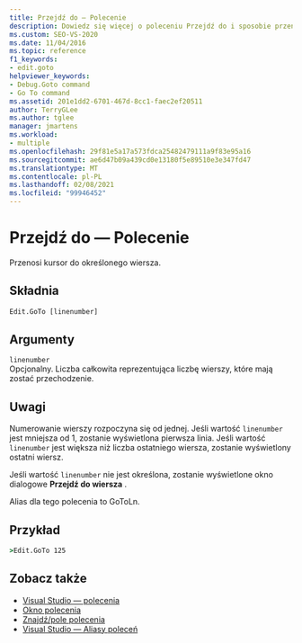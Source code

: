 ```yaml
---
title: Przejdź do — Polecenie
description: Dowiedz się więcej o poleceniu Przejdź do i sposobie przenoszenia kursora do określonego wiersza.
ms.custom: SEO-VS-2020
ms.date: 11/04/2016
ms.topic: reference
f1_keywords:
- edit.goto
helpviewer_keywords:
- Debug.Goto command
- Go To command
ms.assetid: 201e1dd2-6701-467d-8cc1-faec2ef20511
author: TerryGLee
ms.author: tglee
manager: jmartens
ms.workload:
- multiple
ms.openlocfilehash: 29f81e5a17a573fdca25482479111a9f83e95a16
ms.sourcegitcommit: ae6d47b09a439cd0e13180f5e89510e3e347fd47
ms.translationtype: MT
ms.contentlocale: pl-PL
ms.lasthandoff: 02/08/2021
ms.locfileid: "99946452"
---
```

# <a name="go-to-command"></a>Przejdź do — Polecenie
Przenosi kursor do określonego wiersza.

## <a name="syntax"></a>Składnia

```cmd
Edit.GoTo [linenumber]
```

## <a name="arguments"></a>Argumenty
`linenumber`\
Opcjonalny. Liczba całkowita reprezentująca liczbę wierszy, które mają zostać przechodzenie.

## <a name="remarks"></a>Uwagi
Numerowanie wierszy rozpoczyna się od jednej. Jeśli wartość `linenumber` jest mniejsza od 1, zostanie wyświetlona pierwsza linia. Jeśli wartość `linenumber` jest większa niż liczba ostatniego wiersza, zostanie wyświetlony ostatni wiersz.

Jeśli wartość `linenumber` nie jest określona, zostanie wyświetlone okno dialogowe **Przejdź do wiersza** .

Alias dla tego polecenia to GoToLn.

## <a name="example"></a>Przykład

```cmd
>Edit.GoTo 125
```

## <a name="see-also"></a>Zobacz także

- [Visual Studio — polecenia](../../ide/reference/visual-studio-commands.md)
- [Okno polecenia](../../ide/reference/command-window.md)
- [Znajdź/pole polecenia](../../ide/find-command-box.md)
- [Visual Studio — Aliasy poleceń](../../ide/reference/visual-studio-command-aliases.md)
